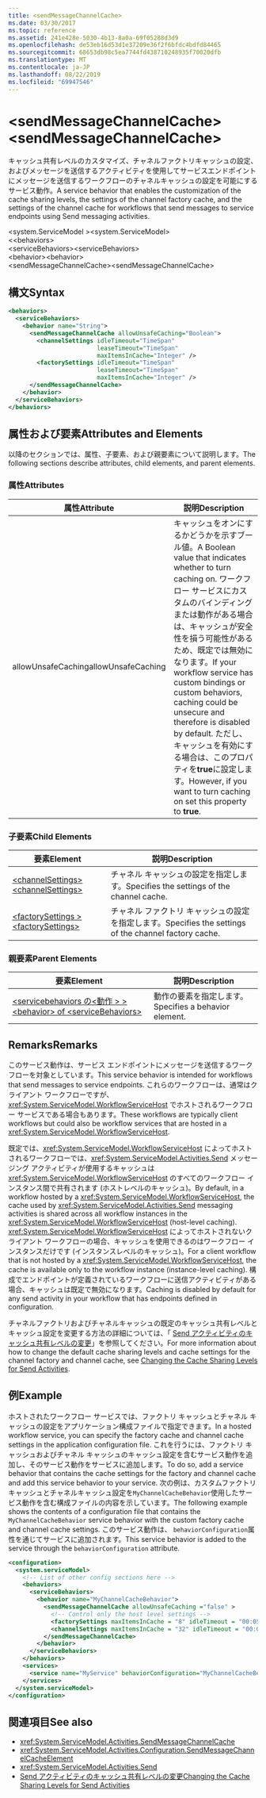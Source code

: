 ```yaml
---
title: <sendMessageChannelCache>
ms.date: 03/30/2017
ms.topic: reference
ms.assetid: 241e428e-5030-4b13-8a0a-69f05288d3d9
ms.openlocfilehash: de53eb16d53d1e37209e36f2f6bfdc4bdfd84465
ms.sourcegitcommit: 68653db98c5ea7744fd438710248935f70020dfb
ms.translationtype: MT
ms.contentlocale: ja-JP
ms.lasthandoff: 08/22/2019
ms.locfileid: "69947546"
---
```

# <a name="sendmessagechannelcache"></a><span data-ttu-id="acb0c-101">\<sendMessageChannelCache></span><span class="sxs-lookup"><span data-stu-id="acb0c-101">\<sendMessageChannelCache></span></span>
<span data-ttu-id="acb0c-102">キャッシュ共有レベルのカスタマイズ、チャネルファクトリキャッシュの設定、およびメッセージを送信するアクティビティを使用してサービスエンドポイントにメッセージを送信するワークフローのチャネルキャッシュの設定を可能にするサービス動作。</span><span class="sxs-lookup"><span data-stu-id="acb0c-102">A service behavior that enables the customization of the cache sharing levels, the settings of the channel factory cache, and the settings of the channel cache for workflows that send messages to service endpoints using Send messaging activities.</span></span>  
  
<span data-ttu-id="acb0c-103">\<system.ServiceModel ></span><span class="sxs-lookup"><span data-stu-id="acb0c-103">\<system.ServiceModel></span></span>  
<span data-ttu-id="acb0c-104">\<<behaviors></span><span class="sxs-lookup"><span data-stu-id="acb0c-104">\<behaviors></span></span>  
<span data-ttu-id="acb0c-105">\<serviceBehaviors></span><span class="sxs-lookup"><span data-stu-id="acb0c-105">\<serviceBehaviors></span></span>  
<span data-ttu-id="acb0c-106">\<behavior></span><span class="sxs-lookup"><span data-stu-id="acb0c-106">\<behavior></span></span>  
<span data-ttu-id="acb0c-107">\<sendMessageChannelCache></span><span class="sxs-lookup"><span data-stu-id="acb0c-107">\<sendMessageChannelCache></span></span>  
  
## <a name="syntax"></a><span data-ttu-id="acb0c-108">構文</span><span class="sxs-lookup"><span data-stu-id="acb0c-108">Syntax</span></span>  
  
```xml  
<behaviors>
  <serviceBehaviors>
    <behavior name="String">
      <sendMessageChannelCache allowUnsafeCaching="Boolean">
        <channelSettings idleTimeout="TimeSpan"
                         leaseTimeout="TimeSpan" 
                         maxItemsInCache="Integer" />
        <factorySettings idleTimeout="TimeSpan" 
                         leaseTimeout="TimeSpan" 
                         maxItemsInCache="Integer" />
      </sendMessageChannelCache>
    </behavior>
  </serviceBehaviors>
</behaviors>  
```  
  
## <a name="attributes-and-elements"></a><span data-ttu-id="acb0c-109">属性および要素</span><span class="sxs-lookup"><span data-stu-id="acb0c-109">Attributes and Elements</span></span>  
 <span data-ttu-id="acb0c-110">以降のセクションでは、属性、子要素、および親要素について説明します。</span><span class="sxs-lookup"><span data-stu-id="acb0c-110">The following sections describe attributes, child elements, and parent elements.</span></span>  
  
### <a name="attributes"></a><span data-ttu-id="acb0c-111">属性</span><span class="sxs-lookup"><span data-stu-id="acb0c-111">Attributes</span></span>  
  
|<span data-ttu-id="acb0c-112">属性</span><span class="sxs-lookup"><span data-stu-id="acb0c-112">Attribute</span></span>|<span data-ttu-id="acb0c-113">説明</span><span class="sxs-lookup"><span data-stu-id="acb0c-113">Description</span></span>|  
|---------------|-----------------|  
|<span data-ttu-id="acb0c-114">allowUnsafeCaching</span><span class="sxs-lookup"><span data-stu-id="acb0c-114">allowUnsafeCaching</span></span>|<span data-ttu-id="acb0c-115">キャッシュをオンにするかどうかを示すブール値。</span><span class="sxs-lookup"><span data-stu-id="acb0c-115">A Boolean value that indicates whether to turn caching on.</span></span> <span data-ttu-id="acb0c-116">ワークフロー サービスにカスタムのバインディングまたは動作がある場合は、キャッシュが安全性を損う可能性があるため、既定では無効になります。</span><span class="sxs-lookup"><span data-stu-id="acb0c-116">If your workflow service has custom bindings or custom behaviors, caching could be unsecure and therefore is disabled by default.</span></span> <span data-ttu-id="acb0c-117">ただし、キャッシュを有効にする場合は、このプロパティを**true**に設定します。</span><span class="sxs-lookup"><span data-stu-id="acb0c-117">However, if you want to turn caching on set this property to **true**.</span></span>|  
  
### <a name="child-elements"></a><span data-ttu-id="acb0c-118">子要素</span><span class="sxs-lookup"><span data-stu-id="acb0c-118">Child Elements</span></span>  
  
|<span data-ttu-id="acb0c-119">要素</span><span class="sxs-lookup"><span data-stu-id="acb0c-119">Element</span></span>|<span data-ttu-id="acb0c-120">説明</span><span class="sxs-lookup"><span data-stu-id="acb0c-120">Description</span></span>|  
|-------------|-----------------|  
|[<span data-ttu-id="acb0c-121">\<channelSettings></span><span class="sxs-lookup"><span data-stu-id="acb0c-121">\<channelSettings></span></span>](channelsettings.md)|<span data-ttu-id="acb0c-122">チャネル キャッシュの設定を指定します。</span><span class="sxs-lookup"><span data-stu-id="acb0c-122">Specifies the settings of the channel cache.</span></span>|  
|[<span data-ttu-id="acb0c-123">\<factorySettings ></span><span class="sxs-lookup"><span data-stu-id="acb0c-123">\<factorySettings></span></span>](factorysettings.md)|<span data-ttu-id="acb0c-124">チャネル ファクトリ キャッシュの設定を指定します。</span><span class="sxs-lookup"><span data-stu-id="acb0c-124">Specifies the settings of the channel factory cache.</span></span>|  
  
### <a name="parent-elements"></a><span data-ttu-id="acb0c-125">親要素</span><span class="sxs-lookup"><span data-stu-id="acb0c-125">Parent Elements</span></span>  
  
|<span data-ttu-id="acb0c-126">要素</span><span class="sxs-lookup"><span data-stu-id="acb0c-126">Element</span></span>|<span data-ttu-id="acb0c-127">説明</span><span class="sxs-lookup"><span data-stu-id="acb0c-127">Description</span></span>|  
|-------------|-----------------|  
|[<span data-ttu-id="acb0c-128">\<servicebehaviors の\<動作 > ></span><span class="sxs-lookup"><span data-stu-id="acb0c-128">\<behavior> of \<serviceBehaviors></span></span>](behavior-of-servicebehaviors-of-workflow.md)|<span data-ttu-id="acb0c-129">動作の要素を指定します。</span><span class="sxs-lookup"><span data-stu-id="acb0c-129">Specifies a behavior element.</span></span>|  
  
## <a name="remarks"></a><span data-ttu-id="acb0c-130">Remarks</span><span class="sxs-lookup"><span data-stu-id="acb0c-130">Remarks</span></span>  
 <span data-ttu-id="acb0c-131">このサービス動作は、サービス エンドポイントにメッセージを送信するワークフローを対象としています。</span><span class="sxs-lookup"><span data-stu-id="acb0c-131">This service behavior is intended for workflows that send messages to service endpoints.</span></span> <span data-ttu-id="acb0c-132">これらのワークフローは、通常はクライアント ワークフローですが、<xref:System.ServiceModel.WorkflowServiceHost> でホストされるワークフロー サービスである場合もあります。</span><span class="sxs-lookup"><span data-stu-id="acb0c-132">These workflows are typically client workflows but could also be workflow services that are hosted in a <xref:System.ServiceModel.WorkflowServiceHost>.</span></span>  
  
 <span data-ttu-id="acb0c-133">既定では、<xref:System.ServiceModel.WorkflowServiceHost> によってホストされるワークフローでは、<xref:System.ServiceModel.Activities.Send> メッセージング アクティビティが使用するキャッシュは <xref:System.ServiceModel.WorkflowServiceHost> のすべてのワークフロー インスタンス間で共有されます (ホストレベルのキャッシュ)。</span><span class="sxs-lookup"><span data-stu-id="acb0c-133">By default, in a workflow hosted by a <xref:System.ServiceModel.WorkflowServiceHost>, the cache used by <xref:System.ServiceModel.Activities.Send> messaging activities is shared across all workflow instances in the <xref:System.ServiceModel.WorkflowServiceHost> (host-level caching).</span></span> <span data-ttu-id="acb0c-134"><xref:System.ServiceModel.WorkflowServiceHost> によってホストされないクライアント ワークフローの場合、キャッシュを使用できるのはワークフロー インスタンスだけです (インスタンスレベルのキャッシュ)。</span><span class="sxs-lookup"><span data-stu-id="acb0c-134">For a client workflow that is not hosted by a <xref:System.ServiceModel.WorkflowServiceHost>, the cache is available only to the workflow instance (instance-level caching).</span></span> <span data-ttu-id="acb0c-135">構成でエンドポイントが定義されているワークフローに送信アクティビティがある場合、キャッシュは既定で無効になります。</span><span class="sxs-lookup"><span data-stu-id="acb0c-135">Caching is disabled by default for any send activity in your workflow that has endpoints defined in configuration.</span></span>  
  
 <span data-ttu-id="acb0c-136">チャネルファクトリおよびチャネルキャッシュの既定のキャッシュ共有レベルとキャッシュ設定を変更する方法の詳細については、「 [Send アクティビティのキャッシュ共有レベルの変更](../../../wcf/feature-details/changing-the-cache-sharing-levels-for-send-activities.md)」を参照してください。</span><span class="sxs-lookup"><span data-stu-id="acb0c-136">For more information about how to change the default cache sharing levels and cache settings for the channel factory and channel cache, see [Changing the Cache Sharing Levels for Send Activities](../../../wcf/feature-details/changing-the-cache-sharing-levels-for-send-activities.md).</span></span>  
  
## <a name="example"></a><span data-ttu-id="acb0c-137">例</span><span class="sxs-lookup"><span data-stu-id="acb0c-137">Example</span></span>  
 <span data-ttu-id="acb0c-138">ホストされたワークフロー サービスでは、ファクトリ キャッシュとチャネル キャッシュの設定をアプリケーション構成ファイルで指定できます。</span><span class="sxs-lookup"><span data-stu-id="acb0c-138">In a hosted workflow service, you can specify the factory cache and channel cache settings in the application configuration file.</span></span> <span data-ttu-id="acb0c-139">これを行うには、ファクトリ キャッシュおよびチャネル キャッシュのキャッシュ設定を含むサービス動作を追加し、そのサービス動作をサービスに追加します。</span><span class="sxs-lookup"><span data-stu-id="acb0c-139">To do so, add a service behavior that contains the cache settings for the factory and channel cache and add this service behavior to your service.</span></span> <span data-ttu-id="acb0c-140">次の例は、カスタムファクトリキャッシュとチャネルキャッシュ設定を`MyChannelCacheBehavior`使用したサービス動作を含む構成ファイルの内容を示しています。</span><span class="sxs-lookup"><span data-stu-id="acb0c-140">The following example shows the contents of a configuration file that contains the `MyChannelCacheBehavior`  service behavior with the custom factory cache and channel cache settings.</span></span> <span data-ttu-id="acb0c-141">このサービス動作は、 `behaviorConfiguration`属性を通じてサービスに追加されます。</span><span class="sxs-lookup"><span data-stu-id="acb0c-141">This service behavior is added to the service through the `behaviorConfiguration` attribute.</span></span>  
  
```xml  
<configuration>    
  <system.serviceModel>  
    <!-- List of other config sections here -->   
    <behaviors>  
      <serviceBehaviors>  
        <behavior name="MyChannelCacheBehavior">  
          <sendMessageChannelCache allowUnsafeCaching ="false" >  
            <!-- Control only the host level settings -->   
            <factorySettings maxItemsInCache = "8" idleTimeout = "00:05:00" leaseTimeout="10:00:00" />  
            <channelSettings maxItemsInCache = "32" idleTimeout = "00:05:00" leaseTimeout="00:06:00" />  
          </sendMessageChannelCache>  
        </behavior>  
      </serviceBehaviors>  
    </behaviors>  
    <services>  
      <service name="MyService" behaviorConfiguration="MyChannelCacheBehavior" />  
    </services>  
  </system.serviceModel>  
</configuration>  
```  
  
## <a name="see-also"></a><span data-ttu-id="acb0c-142">関連項目</span><span class="sxs-lookup"><span data-stu-id="acb0c-142">See also</span></span>

- <xref:System.ServiceModel.Activities.SendMessageChannelCache>
- <xref:System.ServiceModel.Activities.Configuration.SendMessageChannelCacheElement>
- <xref:System.ServiceModel.Activities.Send>
- [<span data-ttu-id="acb0c-143">Send アクティビティのキャッシュ共有レベルの変更</span><span class="sxs-lookup"><span data-stu-id="acb0c-143">Changing the Cache Sharing Levels for Send Activities</span></span>](../../../wcf/feature-details/changing-the-cache-sharing-levels-for-send-activities.md)
